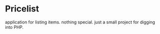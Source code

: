 # Pricelist
application for listing items. nothing special.
just a small project for digging into PHP.
